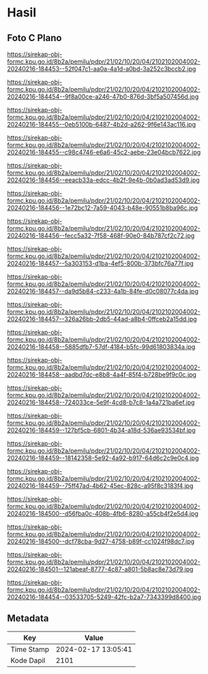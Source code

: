# Hasil

## Foto C Plano

https://sirekap-obj-formc.kpu.go.id/8b2a/pemilu/pdpr/21/02/10/20/04/2102102004002-20240216-184453--52f047c1-aa0a-4a1d-a0bd-3a252c3bccb2.jpg

https://sirekap-obj-formc.kpu.go.id/8b2a/pemilu/pdpr/21/02/10/20/04/2102102004002-20240216-184454--9f8a00ce-a246-47b0-876d-3bf5a507456d.jpg

https://sirekap-obj-formc.kpu.go.id/8b2a/pemilu/pdpr/21/02/10/20/04/2102102004002-20240216-184455--0eb5100b-6487-4b2d-a262-9f6e143ac116.jpg

https://sirekap-obj-formc.kpu.go.id/8b2a/pemilu/pdpr/21/02/10/20/04/2102102004002-20240216-184455--c98c4746-e6a6-45c2-aebe-23e04bcb7622.jpg

https://sirekap-obj-formc.kpu.go.id/8b2a/pemilu/pdpr/21/02/10/20/04/2102102004002-20240216-184456--eeacb33a-edcc-4b2f-9e4b-0b0ad3ad53d9.jpg

https://sirekap-obj-formc.kpu.go.id/8b2a/pemilu/pdpr/21/02/10/20/04/2102102004002-20240216-184456--1e72bc12-7a59-4043-b48e-90551b8ba96c.jpg

https://sirekap-obj-formc.kpu.go.id/8b2a/pemilu/pdpr/21/02/10/20/04/2102102004002-20240216-184456--fecc5a32-7f58-468f-90e0-84b787cf2c72.jpg

https://sirekap-obj-formc.kpu.go.id/8b2a/pemilu/pdpr/21/02/10/20/04/2102102004002-20240216-184457--5a303153-d1ba-4ef5-800b-373bfc76a77f.jpg

https://sirekap-obj-formc.kpu.go.id/8b2a/pemilu/pdpr/21/02/10/20/04/2102102004002-20240216-184457--da9d5b84-c233-4a1b-84fe-d0c08077c4da.jpg

https://sirekap-obj-formc.kpu.go.id/8b2a/pemilu/pdpr/21/02/10/20/04/2102102004002-20240216-184457--326a26bb-2db5-44ad-a8b4-0ffceb2a15dd.jpg

https://sirekap-obj-formc.kpu.go.id/8b2a/pemilu/pdpr/21/02/10/20/04/2102102004002-20240216-184458--5885dfb7-57df-4184-b5fc-99d61803834a.jpg

https://sirekap-obj-formc.kpu.go.id/8b2a/pemilu/pdpr/21/02/10/20/04/2102102004002-20240216-184458--aadbd7dc-e8b8-4a4f-85f4-b728be9f9c0c.jpg

https://sirekap-obj-formc.kpu.go.id/8b2a/pemilu/pdpr/21/02/10/20/04/2102102004002-20240216-184458--724033ce-5e9f-4cd8-b7c8-1a4a721ba6ef.jpg

https://sirekap-obj-formc.kpu.go.id/8b2a/pemilu/pdpr/21/02/10/20/04/2102102004002-20240216-184459--127bf5cb-6801-4b34-a18d-536ae93534bf.jpg

https://sirekap-obj-formc.kpu.go.id/8b2a/pemilu/pdpr/21/02/10/20/04/2102102004002-20240216-184459--18142358-5e92-4a92-b917-64d6c2c9e0c4.jpg

https://sirekap-obj-formc.kpu.go.id/8b2a/pemilu/pdpr/21/02/10/20/04/2102102004002-20240216-184459--75ff47ad-4b62-45ec-828c-a95f8c3183f4.jpg

https://sirekap-obj-formc.kpu.go.id/8b2a/pemilu/pdpr/21/02/10/20/04/2102102004002-20240216-184500--d56fba0c-408b-4fb6-8280-a55cb4f2e5d4.jpg

https://sirekap-obj-formc.kpu.go.id/8b2a/pemilu/pdpr/21/02/10/20/04/2102102004002-20240216-184500--dcf78cba-9d27-4758-b89f-cc1024f98dc7.jpg

https://sirekap-obj-formc.kpu.go.id/8b2a/pemilu/pdpr/21/02/10/20/04/2102102004002-20240216-184501--121abeaf-8777-4c87-a801-5b8ac8e73d79.jpg

https://sirekap-obj-formc.kpu.go.id/8b2a/pemilu/pdpr/21/02/10/20/04/2102102004002-20240216-184454--03533705-5249-42fc-b2a7-7343399d8400.jpg


## Metadata

| Key        | Value               |
| ---------- | ------------------- |
| Time Stamp | 2024-02-17 13:05:41 |
| Kode Dapil | 2101                |



